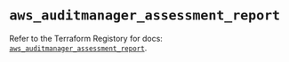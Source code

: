 # `aws_auditmanager_assessment_report`

Refer to the Terraform Registory for docs: [`aws_auditmanager_assessment_report`](https://www.terraform.io/docs/providers/aws/r/auditmanager_assessment_report).
